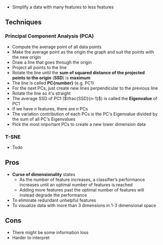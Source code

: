 - Simplify a data with many features to less features
## Techniques
### Principal Component Analysis (PCA)
- Compute the average point of all data points
- Make the average point as the origin the graph and suit the points with the new origin
- Draw a line that goes through the origin
- Project all points to the line
- Rotate the line until the **sum of squared distance of the projected points to the origin** (**SSD**) is **maximum**
- The line is called **PC{number}** (e.g. PC1)
- For the next PCs, just create new lines perpendicular to the previous line
- Rotate the line so it's straight
- The average SSD of PC1 ($\frac{SSD}{n-1}$) is called the **Eigenvalue** of PC1
- If we have $n$ features, there are $n$ PCs
- The variation contribution of each PCs is the PC's Eigenvalue divided by the sum of all PC's Eigenvalues
- Pick the most important PCs to create a new lower dimension data
### T-SNE
- Todo
## Pros
- **Curse of dimensionality**  states
	- As the number of feature increases, a classifier’s performance increases until an optimal number of features is reached
	- Adding more features past the optimal number of features will instead degrade the performance
- To eliminate redundant unhelpful features
- To visualize data with more than 3 dimensions in 1-3 dimensional space
## Cons
- There might be some information loss
- Harder to interpret
